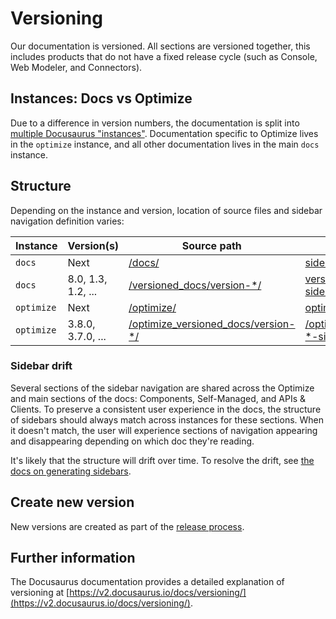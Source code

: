 # Versioning

Our documentation is versioned. All sections are versioned together, this includes products that do not have a fixed release cycle (such as Console, Web Modeler, and Connectors).

## Instances: Docs vs Optimize

Due to a difference in version numbers, the documentation is split into [multiple Docusaurus "instances"](https://docusaurus.io/docs/docs-multi-instance). Documentation specific to Optimize lives in the `optimize` instance, and all other documentation lives in the main `docs` instance.

## Structure

Depending on the instance and version, location of source files and sidebar navigation definition varies:

| Instance   | Version(s)         | Source path                                                         | Sidebars path                                                                            |
| ---------- | ------------------ | ------------------------------------------------------------------- | ---------------------------------------------------------------------------------------- |
| `docs`     | Next               | [/docs/](../docs/)                                                  | [sidebars.js](../sidebars.js)                                                            |
| `docs`     | 8.0, 1.3, 1.2, ... | [/versioned_docs/version-\*/](../versioned_docs/)                   | [versioned_sidebars/version-\*-sidebars.json](../versioned_sidebars/)                    |
| `optimize` | Next               | [/optimize/](../optimize/)                                          | [optimize_sidebars.js](../optimize_sidebars.js)                                          |
| `optimize` | 3.8.0, 3.7.0, ...  | [/optimize_versioned_docs/version-\*/](../optimize_versioned_docs/) | [/optimize_versioned_sidebars/version-\*-sidebars.json](../optimize_versioned_sidebars/) |

### Sidebar drift

Several sections of the sidebar navigation are shared across the Optimize and main sections of the docs: Components, Self-Managed, and APIs & Clients. To preserve a consistent user experience in the docs, the structure of sidebars should always match across instances for these sections. When it doesn't match, the user will experience sections of navigation appearing and disappearing depending on which doc they're reading.

It's likely that the structure will drift over time. To resolve the drift, see [the docs on generating sidebars](../hacks/generateOptimizeSidebars.md).

## Create new version

New versions are created as part of the [release process](/howtos/release-procedure.md).

## Further information

The Docusaurus documentation provides a detailed explanation of versioning at [https://v2.docusaurus.io/docs/versioning/](https://v2.docusaurus.io/docs/versioning/).
